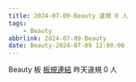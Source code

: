 ```yaml
---
title: 2024-07-09-Beauty 違規 0 人
tags:
    - Beauty
abbrlink: 2024-07-09-Beauty
date: Beauty-2024-07-09 12:00:00
---
```

Beauty 板 [板規連結](https://www.ptt.cc/bbs/Beauty/M.1630069980.A.84B.html)
昨天違規 0 人
